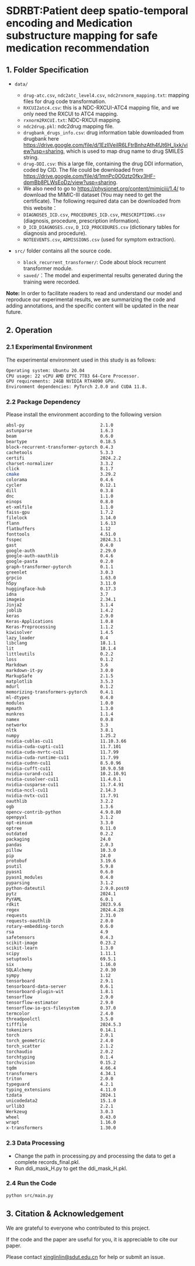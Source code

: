 # SDRBT:Patient deep spatio-temporal encoding and Medication substructure mapping for safe medication recommendation

## 1. Folder Specification


- `data/`
  - `drug-atc.csv`, `ndc2atc_level4.csv`, `ndc2rxnorm_mapping.txt`: mapping files for drug code transformation.
  -  `RXCUI2atc4.csv`: this is a NDC-RXCUI-ATC4 mapping file, and we only need the RXCUI to ATC4 mapping.
  -  `rxnorm2RXCUI.txt`: NDC-RXCUI mapping.
  -  `ndc2drug.pkl`: ndc2drug mapping file.
  -  `drugbank_drugs_info.csv`: drug information table downloaded from drugbank here https://drive.google.com/file/d/1EzIlVeiIR6LFtrBnhzAth4fJt6H_ljxk/view?usp=sharing, which is used to map drug name to drug SMILES string.
  -  `drug-DDI.csv`: this a large file, containing the drug DDI information, coded by CID. The file could be downloaded from https://drive.google.com/file/d/1mnPc0O0ztz0fkv3HF-dpmBb8PLWsEoDz/view?usp=sharing.
  -  We also need to go to https://physionet.org/content/mimiciii/1.4/ to download the MIMIC-III dataset (You may need to get the certificate). The following required data can be downloaded from this website：
    -  `DIAGNOSES_ICD.csv`, `PROCEDURES_ICD.csv`, `PRESCRIPTIONS.csv` (diagnosis, procedure, prescription information).
    -  `D_ICD_DIAGNOSES.csv`, `D_ICD_PROCEDURES.csv` (dictionary tables for diagnosis and procedure).
    -  `NOTEEVENTS.csv`, `ADMISSIONS.csv` (used for symptom extraction).

- `src/` folder contains all the source code.
  - `block_recurrent_transformer/`: Code about block recurrent transformer module.
  - `saved/`：The model and experimental results generated during the training were recorded.
    
**Note:** In order to facilitate readers to read and understand our model and reproduce our experimental results, we are summarizing the code and adding annotations, and the specific content will be updated in the near future.

## 2. Operation

### 2.1 Experimental Environment 

The experimental environment used in this study is as follows:

```bash 
Operating system: Ubuntu 20.04
CPU usage: 22 vCPU AMD EPYC 7T83 64-Core Processor.
GPU requirements: 24GB NVIDIA RTX4090 GPU.
Environment dependencies: PyTorch 2.0.0 and CUDA 11.8.
```
        
### 2.2 Package Dependency

Please install the environment according to the following version

```bash
absl-py                             2.1.0
astunparse                          1.6.3
beam                                0.6.0
beartype                            0.18.5
block-recurrent-transformer-pytorch 0.4.3
cachetools                          5.3.3
certifi                             2024.2.2
charset-normalizer                  3.3.2
click                               8.1.7
cmake                               3.29.2
colorama                            0.4.6
cycler                              0.12.1
dill                                0.3.8
dnc                                 1.1.0
einops                              0.8.0
et-xmlfile                          1.1.0
faiss-gpu                           1.7.2
filelock                            3.14.0
flann                               1.6.13
flatbuffers                         1.12
fonttools                           4.51.0
fsspec                              2024.3.1
gast                                0.4.0
google-auth                         2.29.0
google-auth-oauthlib                0.4.6
google-pasta                        0.2.0
graph-transformer-pytorch           0.1.1
greenlet                            3.0.3
grpcio                              1.63.0
h5py                                3.11.0
huggingface-hub                     0.17.3
idna                                3.7
imageio                             2.34.1
Jinja2                              3.1.4
joblib                              1.4.2
keras                               2.9.0
Keras-Applications                  1.0.8
Keras-Preprocessing                 1.1.2
kiwisolver                          1.4.5
lazy_loader                         0.4
libclang                            18.1.1
lit                                 18.1.4
littleutils                         0.2.2
loss                                0.1.2
Markdown                            3.6
markdown-it-py                      3.0.0
MarkupSafe                          2.1.5
matplotlib                          3.5.3
mdurl                               0.1.2
memorizing-transformers-pytorch     0.4.1
ml-dtypes                           0.4.0
modules                             1.0.0
mpmath                              1.3.0
munkres                             1.1.4
namex                               0.0.8
networkx                            3.3
nltk                                3.8.1
numpy                               1.25.2
nvidia-cublas-cu11                  11.10.3.66
nvidia-cuda-cupti-cu11              11.7.101
nvidia-cuda-nvrtc-cu11              11.7.99
nvidia-cuda-runtime-cu11            11.7.99
nvidia-cudnn-cu11                   8.5.0.96
nvidia-cufft-cu11                   10.9.0.58
nvidia-curand-cu11                  10.2.10.91
nvidia-cusolver-cu11                11.4.0.1
nvidia-cusparse-cu11                11.7.4.91
nvidia-nccl-cu11                    2.14.3
nvidia-nvtx-cu11                    11.7.91
oauthlib                            3.2.2
ogb                                 1.3.6
opencv-contrib-python               4.9.0.80
openpyxl                            3.1.2
opt-einsum                          3.3.0
optree                              0.11.0
outdated                            0.2.2
packaging                           24.0
pandas                              2.0.3
pillow                              10.3.0
pip                                 24.0
protobuf                            3.19.6
psutil                              5.9.8
pyasn1                              0.6.0
pyasn1_modules                      0.4.0
pyparsing                           3.1.2
python-dateutil                     2.9.0.post0
pytz                                2024.1
PyYAML                              6.0.1
rdkit                               2023.9.6
regex                               2024.4.28
requests                            2.31.0
requests-oauthlib                   2.0.0
rotary-embedding-torch              0.6.0
rsa                                 4.9
safetensors                         0.4.3
scikit-image                        0.23.2
scikit-learn                        1.3.0
scipy                               1.11.1
setuptools                          69.5.1
six                                 1.16.0
SQLAlchemy                          2.0.30
sympy                               1.12
tensorboard                         2.9.1
tensorboard-data-server             0.6.1
tensorboard-plugin-wit              1.8.1
tensorflow                          2.9.0
tensorflow-estimator                2.9.0
tensorflow-io-gcs-filesystem        0.37.0
termcolor                           2.4.0
threadpoolctl                       3.5.0
tifffile                            2024.5.3
tokenizers                          0.14.1
torch                               2.0.1
torch_geometric                     2.4.0
torch_scatter                       2.1.2
torchaudio                          2.0.2
torchtyping                         0.1.4
torchvision                         0.15.2
tqdm                                4.66.4
transformers                        4.34.1
triton                              2.0.0
typeguard                           4.2.1
typing_extensions                   4.11.0
tzdata                              2024.1
unicodedata2                        15.1.0
urllib3                             2.2.1
Werkzeug                            3.0.3
wheel                               0.43.0
wrapt                               1.16.0
x-transformers                      1.30.0
```

### 2.3 Data Processing
- Change the path in processing.py and processing the data to get a complete records_final.pkl.
- Run ddi_mask_H.py to get the ddi_mask_H.pkl.

### 2.4 Run the Code

```bash
python src/main.py
```

## 3. Citation & Acknowledgement
We are grateful to everyone who contributed to this project.

If the code and the paper are useful for you, it is appreciable to cite our paper.

Please contact xinglinlin@sdut.edu.cn for help or submit an issue.
